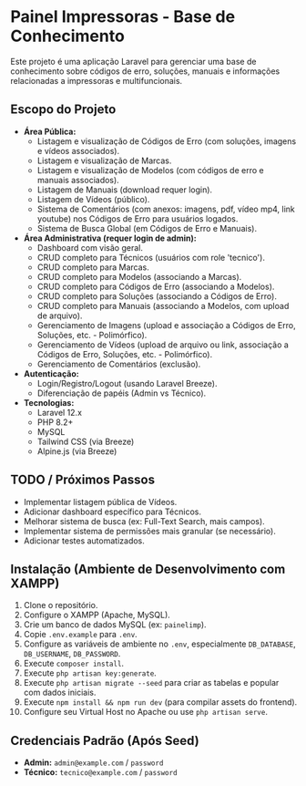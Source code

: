 # Painel Impressoras - Base de Conhecimento

Este projeto é uma aplicação Laravel para gerenciar uma base de conhecimento sobre códigos de erro, soluções, manuais e informações relacionadas a impressoras e multifuncionais.

## Escopo do Projeto

*   **Área Pública:**
    *   Listagem e visualização de Códigos de Erro (com soluções, imagens e vídeos associados).
    *   Listagem e visualização de Marcas.
    *   Listagem e visualização de Modelos (com códigos de erro e manuais associados).
    *   Listagem de Manuais (download requer login).
    *   Listagem de Vídeos (público).
    *   Sistema de Comentários (com anexos: imagens, pdf, vídeo mp4, link youtube) nos Códigos de Erro para usuários logados.
    *   Sistema de Busca Global (em Códigos de Erro e Manuais).
*   **Área Administrativa (requer login de admin):**
    *   Dashboard com visão geral.
    *   CRUD completo para Técnicos (usuários com role 'tecnico').
    *   CRUD completo para Marcas.
    *   CRUD completo para Modelos (associando a Marcas).
    *   CRUD completo para Códigos de Erro (associando a Modelos).
    *   CRUD completo para Soluções (associando a Códigos de Erro).
    *   CRUD completo para Manuais (associando a Modelos, com upload de arquivo).
    *   Gerenciamento de Imagens (upload e associação a Códigos de Erro, Soluções, etc. - Polimórfico).
    *   Gerenciamento de Vídeos (upload de arquivo ou link, associação a Códigos de Erro, Soluções, etc. - Polimórfico).
    *   Gerenciamento de Comentários (exclusão).
*   **Autenticação:**
    *   Login/Registro/Logout (usando Laravel Breeze).
    *   Diferenciação de papéis (Admin vs Técnico).
*   **Tecnologias:**
    *   Laravel 12.x
    *   PHP 8.2+
    *   MySQL
    *   Tailwind CSS (via Breeze)
    *   Alpine.js (via Breeze)

## TODO / Próximos Passos

*   Implementar listagem pública de Vídeos.
*   Adicionar dashboard específico para Técnicos.
*   Melhorar sistema de busca (ex: Full-Text Search, mais campos).
*   Implementar sistema de permissões mais granular (se necessário).
*   Adicionar testes automatizados.

## Instalação (Ambiente de Desenvolvimento com XAMPP)

1.  Clone o repositório.
2.  Configure o XAMPP (Apache, MySQL).
3.  Crie um banco de dados MySQL (ex: `painelimp`).
4.  Copie `.env.example` para `.env`.
5.  Configure as variáveis de ambiente no `.env`, especialmente `DB_DATABASE`, `DB_USERNAME`, `DB_PASSWORD`.
6.  Execute `composer install`.
7.  Execute `php artisan key:generate`.
8.  Execute `php artisan migrate --seed` para criar as tabelas e popular com dados iniciais.
9.  Execute `npm install && npm run dev` (para compilar assets do frontend).
10. Configure seu Virtual Host no Apache ou use `php artisan serve`.

## Credenciais Padrão (Após Seed)

*   **Admin:** `admin@example.com` / `password`
*   **Técnico:** `tecnico@example.com` / `password`

